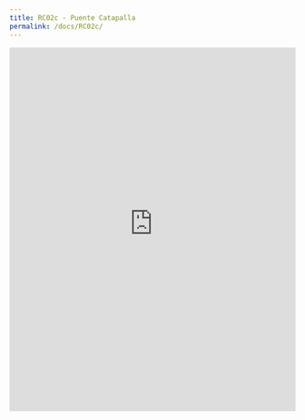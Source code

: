 ```yaml
---
title: RC02c - Puente Catapalla
permalink: /docs/RC02c/
---
```


<iframe width="100%" height="640" allowfullscreen style="border-style:none;" src="https://cavep-undc-hosting.netlify.com/sites/RC02c/app-files/"></iframe>
